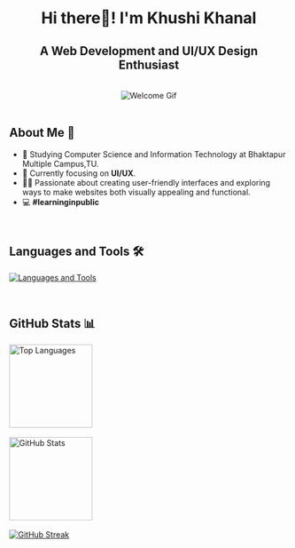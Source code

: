 <h1 align="center">Hi there👋! I'm Khushi Khanal </h1>

<h2 align="center">A Web Development and UI/UX Design Enthusiast</h2>
<br>

<div align="center">
  <img src="https://user-images.githubusercontent.com/74038190/213760705-0d5bf320-4f43-4352-b74b-0889ae726bf7.gif" alt="Welcome Gif" />
</div>

<br>
<h2>About Me 📝</h2>
<ul>
  <li>🏫 Studying Computer Science and Information Technology at Bhaktapur Multiple Campus,TU.</li>
  <li>🌱 Currently focusing on <b>UI/UX</b>.</li>
  <li>🏃‍♀️ Passionate about creating user-friendly interfaces and exploring ways to make websites both visually appealing and functional.</li>
  <li>💻 <b>#learninginpublic</b></li>
</ul>

<br>

<h2>Languages and Tools 🛠️</h2>
<p align="left">
  <a href="https://skillicons.dev">
    <img src="https://skillicons.dev/icons?i=vscode,c,cpp,html,css,js,git,github,figma,tailwind,react,redux,mysql,appwrite" alt="Languages and Tools" />
  </a>
</p>

<br>

<h2>GitHub Stats 📊</h2>
<div align="left">
  <img src="https://github-readme-stats.vercel.app/api/top-langs?username=khushikhanal4&locale=en&hide_title=true&layout=compact&card_width=320&langs_count=7&theme=radical&hide_border=true&order=2" height="150" alt="Top Languages" />
  <br><br>
  <img src="https://github-readme-stats.vercel.app/api?username=khushikhanal4&hide_title=true&hide_rank=false&show_icons=true&include_all_commits=true&count_private=true&disable_animations=false&theme=radical&locale=en&hide_border=true&order=1" height="150" alt="GitHub Stats" />
  <br><br>
 <a href="https://git.io/streak-stats">
  <img src="https://streak-stats.demolab.com/?user=KhushiKhanal4&theme=radical&hide_border=true" alt="GitHub Streak" />
</a>
</div>
